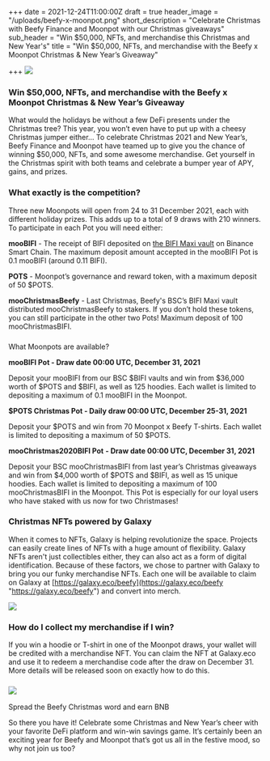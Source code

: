 +++
date = 2021-12-24T11:00:00Z
draft = true
header_image = "/uploads/beefy-x-moonpot.png"
short_description = "Celebrate Christmas with Beefy Finance and Moonpot with our Christmas giveaways"
sub_header = "Win $50,000, NFTs, and merchandise this Christmas and New Year's"
title = "Win $50,000, NFTs, and merchandise with the Beefy x Moonpot Christmas & New Year’s Giveaway"

+++
![](/uploads/beefy-x-moonpot.png)

### Win $50,000, NFTs, and merchandise with the Beefy x Moonpot Christmas & New Year’s Giveaway

What would the holidays be without a few DeFi presents under the Christmas tree? This year, you won’t even have to put up with a cheesy Christmas jumper either… To celebrate Christmas 2021 and New Year’s, Beefy Finance and Moonpot have teamed up to give you the chance of winning $50,000, NFTs, and some awesome merchandise. Get yourself in the Christmas spirit with both teams and celebrate a bumper year of APY, gains, and prizes.

### What exactly is the competition?

Three new Moonpots will open from 24 to 31 December 2021, each with different holiday prizes. This adds up to a total of 9 draws with 210 winners. To participate in each Pot you will need either:

**mooBIFI** - The receipt of BIFI deposited on [the BIFI Maxi vault](https://app.beefy.finance/#/bsc/vault/bifi-maxi) on Binance Smart Chain. The maximum deposit amount accepted in the mooBIFI Pot is 0.1 mooBIFI (around 0.11 BIFI).

**POTS** - Moonpot’s governance and reward token, with a maximum deposit of 50 $POTS.

**mooChristmasBeefy** - Last Christmas, Beefy's BSC’s BIFI Maxi vault distributed mooChristmasBeefy to stakers. If you don’t hold these tokens, you can still participate in the other two Pots! Maximum deposit of 100 mooChristmasBIFI.

###   
What Moonpots are available?

**mooBIFI Pot - Draw date 00:00 UTC, December 31, 2021**

Deposit your mooBIFI from our BSC $BIFI vaults and win from $36,000 worth of $POTS and $BIFI, as well as 125 hoodies. Each wallet is limited to depositing a maximum of 0.1 mooBIFI in the Moonpot.

**$POTS Christmas Pot - Daily draw 00:00 UTC, December 25-31, 2021**

Deposit your $POTS and win from 70 Moonpot x Beefy T-shirts. Each wallet is limited to depositing a maximum of 50 $POTS.

**mooChristmas2020BIFI Pot** **- Draw date 00:00 UTC, December 31, 2021**

Deposit your BSC mooChristmasBIFI from last year’s Christmas giveaways and win from $4,000 worth of $POTS and $BIFI, as well as 15 unique hoodies. Each wallet is limited to depositing a maximum of 100 mooChristmasBIFI in the Moonpot. This Pot is especially for our loyal users who have staked with us now for two Christmases!

### Christmas NFTs powered by Galaxy

When it comes to NFTs, Galaxy is helping revolutionize the space. Projects can easily create lines of NFTs with a huge amount of flexibility. Galaxy NFTs aren't just collectibles either, they can also act as a form of digital identification. Because of these factors, we chose to partner with Galaxy to bring you our funky merchandise NFTs. Each one will be available to claim on Galaxy at [https://galaxy.eco/beefy](https://galaxy.eco/beefy "https://galaxy.eco/beefy") and convert into merch.

![](/uploads/galaxy.png)

### How do I collect my merchandise if I win?

If you win a hoodie or T-shirt in one of the Moonpot draws, your wallet will be credited with a merchandise NFT. You can claim the NFT at Galaxy.eco and use it to redeem a merchandise code after the draw on December 31. More details will be released soon on exactly how to do this.

### ![](/uploads/gear-2.png)  
Spread the Beefy Christmas word and earn BNB

So there you have it! Celebrate some Christmas and New Year’s cheer with your favorite DeFi platform and win-win savings game. It’s certainly been an exciting year for Beefy and Moonpot that’s got us all in the festive mood, so why not join us too?